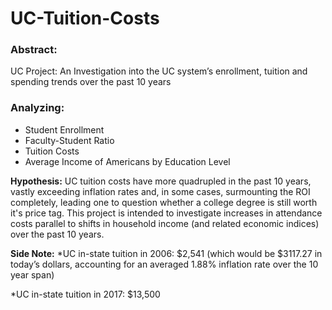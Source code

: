 # UC-Tuition-Costs
### Abstract: 
UC Project: An Investigation into the UC system’s enrollment, tuition and spending trends over the past 10 years

### Analyzing: 
*	Student Enrollment 
* Faculty-Student Ratio 
* Tuition Costs 
* Average Income of Americans by Education Level 


**Hypothesis:**
UC tuition costs have more quadrupled in the past 10 years, vastly exceeding inflation rates and, in some cases, surmounting the ROI completely, leading one to question whether a college degree is still worth it's price tag. This project is intended to investigate increases in attendance costs parallel to shifts in household income (and related economic indices) over the past 10 years.



**Side Note:**
*UC in-state tuition in 2006: $2,541 (which would be $3117.27 in today’s dollars, accounting for an averaged 1.88% inflation rate over the 10 year span) 

*UC in-state tuition in 2017: $13,500

